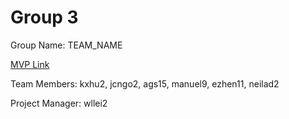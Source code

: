 # Group 3
Group Name: TEAM_NAME

[MVP Link](https://docs.google.com/document/d/1xJO01AFZFttQtqiHmHdxW5RcTaI7HjnI/edit?usp=drivesdk&ouid=104942203503972495373&rtpof=true&sd=true)

Team Members: kxhu2, jcngo2, ags15, manuel9, ezhen11, neilad2

Project Manager: wllei2
